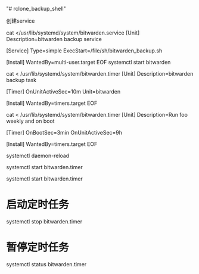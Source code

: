 "# rclone_backup_shell" 

创建service

cat <<EOF >/usr/lib/systemd/system/bitwarden.service 
[Unit]
Description=bitwarden backup service
 
[Service]
Type=simple
ExecStart=/file/sh/bitwarden_backup.sh
 
[Install]
WantedBy=multi-user.target
EOF
systemctl start bitwarden



cat <<EOF > /usr/lib/systemd/system/bitwarden.timer
[Unit]
Description=bitwarden backup task
 
[Timer]
OnUnitActiveSec=10m
Unit=bitwarden
 
[Install]
WantedBy=timers.target
EOF


cat <<EOF > /usr/lib/systemd/system/bitwarden.timer
[Unit]
Description=Run foo weekly and on boot
 
[Timer]
OnBootSec=3min
OnUnitActiveSec=9h
 
[Install]
WantedBy=timers.target
EOF


systemctl daemon-reload

systemctl  start  bitwarden.timer


systemctl  start  bitwarden.timer
# 启动定时任务
systemctl  stop  bitwarden.timer
# 暂停定时任务
systemctl  status  bitwarden.timer

